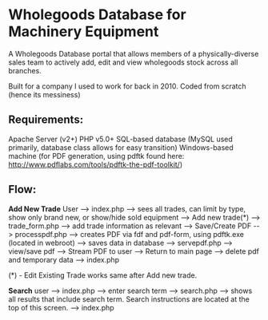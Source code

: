 Wholegoods Database for Machinery Equipment
===========================================

A Wholegoods Database portal that allows members of a physically-diverse sales team to actively add, edit and view wholegoods stock across all branches.

Built for a company I used to work for back in 2010. Coded from scratch (hence its messiness)

Requirements:
-------------
Apache Server (v2+)
PHP v5.0+
SQL-based database (MySQL used primarily, database class allows for easy transition)
Windows-based machine (for PDF generation, using pdftk found here: http://www.pdflabs.com/tools/pdftk-the-pdf-toolkit/)

Flow:
-----
**Add New Trade**
User --> index.php --> sees all trades, can limit by type, show only brand new, or show/hide sold equipment
--> Add new trade(*) --> trade_form.php --> add trade information as relevant --> Save/Create PDF
--> processpdf.php --> creates PDF via fdf and pdf-form, using pdftk.exe (located in webroot) -->
saves data in database --> servepdf.php --> view/save pdf --> Stream PDF to user --> Return to main page --> delete pdf and
temporary data --> index.php

(*) - Edit Existing Trade works same after Add new trade.

**Search**
user --> index.php --> enter search term --> search.php --> shows all results that include search term. Search instructions
are located at the top of this screen. --> index.php
